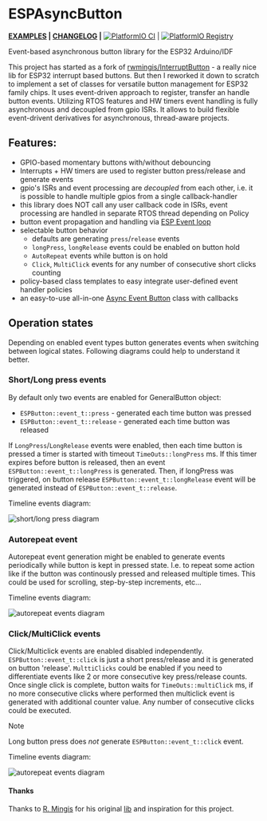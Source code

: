 # ESPAsyncButton

__[EXAMPLES](/examples/) | [CHANGELOG](CHANGELOG.md) |__ [![PlatformIO CI](https://github.com/vortigont/ESPAsyncButton/actions/workflows/pio_build.yml/badge.svg)](https://github.com/vortigont/ESPAsyncButton/actions/workflows/pio_build.yml) | [![PlatformIO Registry](https://badges.registry.platformio.org/packages/vortigont/library/ESPAsyncButton.svg)](https://registry.platformio.org/libraries/vortigont/ESPAsyncButton)

Event-based asynchronous button library for the ESP32 Arduino/IDF


This project has started as a fork of [rwmingis/InterruptButton](https://github.com/rwmingis/InterruptButton) - a really nice lib for ESP32 interrupt based buttons. But then I reworked it down to scratch to implement a set of classes for versatile button management for ESP32 family chips. It uses event-driven approach to register, transfer an handle button events. Utilizing RTOS features and HW timers event handling is fully asynchronous and decoupled from gpio ISRs. It allows to build flexible event-drivent derivatives for asynchronous, thread-aware projects.

## Features:

 * GPIO-based momentary buttons with/without debouncing
 * Interrupts + HW timers are used to register button press/release and generate events
 * gpio's ISRs and event processing are _decoupled_ from each other, i.e. it is possible to handle multiple gpios from a single callback-handler
 * this library does NOT call any user callback code in ISRs, event processing are handled in separate RTOS thread depending on Policy
 * button event propagation and handling via [ESP Event loop](https://docs.espressif.com/projects/esp-idf/en/stable/esp32/api-reference/system/esp_event.html)
 * selectable button behavior
    - defaults are generating `press`/`release` events
    - `longPress`, `longRelease` events could be enabled on button hold
    -   `AutoRepeat` events while button is on hold
    -   `Click`, `MultiClick` events for any number of consecutive short clicks counting
 * policy-based class templates to easy integrate user-defined event handler policies
 * an easy-to-use all-in-one [Async Event Button](/examples/00_AsyncEventButton) class with callbacks

## Operation states

Depending on enabled event types button generates events when switching between logical states.
Following diagrams could help to understand it better.

### Short/Long press events

By default only two events are enabled for GeneralButton object:
 - `ESPButton::event_t::press`   - generated each time button was pressed
 - `ESPButton::event_t::release` - generated each time button was released

If `LongPress`/`LongRelease` events were enabled, then each time button is pressed a timer is started with timeout `TimeOuts::longPress` ms. If this timer expires before button is released, then an event `ESPButton::event_t::longPress` is generated. Then, if longPress was triggered, on button release `ESPButton::event_t::longRelease` event will be generated instead of `ESPButton::event_t::release`.

Timeline events diagram:

![short/long press diagram](images/short_press.svg)

### Autorepeat event

Autorepeat event generation might be enabled to generate events periodically while button is kept in pressed state. I.e. to repeat some action like if the button was continously pressed and released multiple times.
This could be used for scrolling, step-by-step increments, etc...

Timeline events diagram:

![autorepeat events diagram](images/autorepeat.svg)

### Click/MultiClick events

Click/Multiclick events are enabled disabled independently. `ESPButton::event_t::click` is just a short press/release and it is generated on button 'release'.  `MulttiClicks` could be enabled if you need to differentiate events like 2 or more consecutive key press/release counts.
Once single click is complete, button waits for `TimeOuts::multiClick` ms, if no more consecutive clicks where performed then multiclick event is generated with additional counter value. Any number of consecutive clicks could be executed.
> [!NOTE]
> Long button press does _not_ generate `ESPButton::event_t::click` event.

Timeline events diagram:

![autorepeat events diagram](images/multiclick.svg)


#### Thanks
Thanks to [R. Mingis](https://github.com/rwmingis) for his original [lib](https://github.com/rwmingis/InterruptButton) and inspiration for this project.

